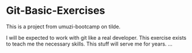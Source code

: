 # Git-Basic-Exercises
This is a project from umuzi-bootcamp on tilde.

I will be expected to work with git like a real developer. This exercise exists to teach me the necessary skills. This stuff will serve me for years.
...

